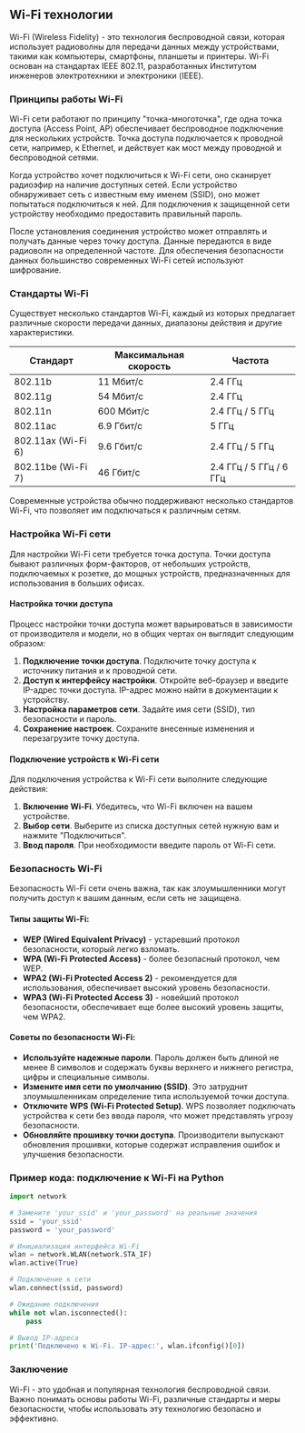 ## Wi-Fi технологии

Wi-Fi (Wireless Fidelity) - это технология беспроводной связи, которая использует радиоволны для передачи данных между устройствами, такими как компьютеры, смартфоны, планшеты и принтеры. Wi-Fi основан на стандартах IEEE 802.11, разработанных Институтом инженеров электротехники и электроники (IEEE).

### Принципы работы Wi-Fi

Wi-Fi сети работают по принципу "точка-многоточка", где одна точка доступа (Access Point, AP) обеспечивает беспроводное подключение для нескольких устройств. Точка доступа подключается к проводной сети, например, к Ethernet, и действует как мост между проводной и беспроводной сетями.

Когда устройство хочет подключиться к Wi-Fi сети, оно сканирует радиоэфир на наличие доступных сетей. Если устройство обнаруживает сеть с известным ему именем (SSID), оно может попытаться подключиться к ней. Для подключения к защищенной сети устройству необходимо предоставить правильный пароль.

После установления соединения устройство может отправлять и получать данные через точку доступа. Данные передаются в виде радиоволн на определенной частоте. Для обеспечения безопасности данных большинство современных Wi-Fi сетей используют шифрование.

### Стандарты Wi-Fi

Существует несколько стандартов Wi-Fi, каждый из которых предлагает различные скорости передачи данных, диапазоны действия и другие характеристики. 

| Стандарт | Максимальная скорость | Частота |
|---|---|---|
| 802.11b | 11 Мбит/с | 2.4 ГГц |
| 802.11g | 54 Мбит/с | 2.4 ГГц |
| 802.11n | 600 Мбит/с | 2.4 ГГц / 5 ГГц |
| 802.11ac | 6.9 Гбит/с | 5 ГГц |
| 802.11ax (Wi-Fi 6) | 9.6 Гбит/с | 2.4 ГГц / 5 ГГц |
| 802.11be (Wi-Fi 7) | 46 Гбит/с | 2.4 ГГц / 5 ГГц / 6 ГГц |

Современные устройства обычно поддерживают несколько стандартов Wi-Fi, что позволяет им подключаться к различным сетям.

### Настройка Wi-Fi сети

Для настройки Wi-Fi сети требуется точка доступа. Точки доступа бывают различных форм-факторов, от небольших устройств, подключаемых к розетке, до мощных устройств, предназначенных для использования в больших офисах.

#### Настройка точки доступа

Процесс настройки точки доступа может варьироваться в зависимости от производителя и модели, но в общих чертах он выглядит следующим образом:

1. **Подключение точки доступа**. Подключите точку доступа к источнику питания и к проводной сети.
2. **Доступ к интерфейсу настройки**. Откройте веб-браузер и введите IP-адрес точки доступа. IP-адрес можно найти в документации к устройству.
3. **Настройка параметров сети**. Задайте имя сети (SSID), тип безопасности и пароль.
4. **Сохранение настроек**. Сохраните внесенные изменения и перезагрузите точку доступа.

#### Подключение устройств к Wi-Fi сети

Для подключения устройства к Wi-Fi сети выполните следующие действия:

1. **Включение Wi-Fi**. Убедитесь, что Wi-Fi включен на вашем устройстве.
2. **Выбор сети**. Выберите из списка доступных сетей нужную вам и нажмите "Подключиться".
3. **Ввод пароля**. При необходимости введите пароль от Wi-Fi сети.

### Безопасность Wi-Fi

Безопасность Wi-Fi сети очень важна, так как злоумышленники могут получить доступ к вашим данным, если сеть не защищена. 

#### Типы защиты Wi-Fi:

* **WEP (Wired Equivalent Privacy)** - устаревший протокол безопасности, который легко взломать.
* **WPA (Wi-Fi Protected Access)** - более безопасный протокол, чем WEP.
* **WPA2 (Wi-Fi Protected Access 2)** - рекомендуется для использования, обеспечивает высокий уровень безопасности.
* **WPA3 (Wi-Fi Protected Access 3)** - новейший протокол безопасности, обеспечивает еще более высокий уровень защиты, чем WPA2.

#### Советы по безопасности Wi-Fi:

* **Используйте надежные пароли**. Пароль должен быть длиной не менее 8 символов и содержать буквы верхнего и нижнего регистра, цифры и специальные символы.
* **Измените имя сети по умолчанию (SSID)**. Это затруднит злоумышленникам определение типа используемой точки доступа.
* **Отключите WPS (Wi-Fi Protected Setup)**. WPS позволяет подключать устройства к сети без ввода пароля, что может представлять угрозу безопасности.
* **Обновляйте прошивку точки доступа**. Производители выпускают обновления прошивки, которые содержат исправления ошибок и улучшения безопасности.


### Пример кода: подключение к Wi-Fi на Python

```python
import network

# Замените 'your_ssid' и 'your_password' на реальные значения
ssid = 'your_ssid'
password = 'your_password'

# Инициализация интерфейса Wi-Fi
wlan = network.WLAN(network.STA_IF)
wlan.active(True)

# Подключение к сети
wlan.connect(ssid, password)

# Ожидание подключения
while not wlan.isconnected():
    pass

# Вывод IP-адреса
print('Подключено к Wi-Fi. IP-адрес:', wlan.ifconfig()[0])
```

### Заключение

Wi-Fi - это удобная и популярная технология беспроводной связи. Важно понимать основы работы Wi-Fi, различные стандарты и меры безопасности, чтобы использовать эту технологию безопасно и эффективно.

